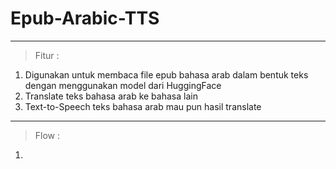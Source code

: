 # Epub-Arabic-TTS
---
> Fitur :
  1. Digunakan untuk membaca file epub bahasa arab dalam bentuk teks dengan menggunakan model dari HuggingFace
  2. Translate teks bahasa arab ke bahasa lain
  3. Text-to-Speech teks bahasa arab mau pun hasil translate
---
> Flow :
  1.  
